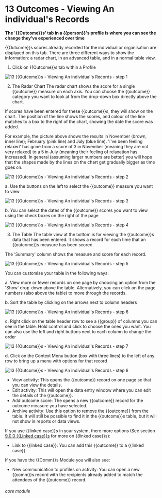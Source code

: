 # 13 Outcomes - Viewing An individual's Records

**The '{{Outcome}}s' tab in a {{person}}'s profile is where you can see the change they've experienced over time**

{{Outcome}}s scores already recorded for the individual or organisation are displayed on this tab. There are three different ways to show the information: a radar chart, in an advanced table, and in a normal table view. 

1. Click on {{Outcome}}s tab within a Profile

![13 {{Outcome}}s - Viewing An individual's Records - step 1](13_Outcomes_-_Viewing_An_individual's_Records_im_1.png)

2. The Radar Chart
The radar chart shows the score for a single {{outcome}} measure on each axis. You can choose the {{outcome}} category you want to look at from the drop-down box directly above the chart. 

If scores have been entered for these {{outcome}}s, they will show on the chart. The position of the line shows the scores, and colour of the line matches to a box to the right of the chart, showing the date the score was added.

For example, the picture above shows the results in November (brown, inner line); February (pink line) and July (blue line). 'I've been feeling relaxed' has gone from a score of 3 in November (meaning they are not very relaxed) to a 5 in July (meaning their feeling of relaxation has increased). In general (assuming larger numbers are better) you will hope that the shapes made by the lines on the chart get gradually bigger as time goes on.

![13 {{Outcome}}s - Viewing An individual's Records - step 2](13_Outcomes_-_Viewing_An_individual's_Records_im_2.png)

a. Use the buttons on the left to select the {{outcome}} measure you want to view

![13 {{Outcome}}s - Viewing An individual's Records - step 3](13_Outcomes_-_Viewing_An_individual's_Records_im_3.png)

b. You can select the dates of the {{outcome}} scores you want to view using the check boxes on the right of the page

![13 {{Outcome}}s - Viewing An individual's Records - step 4](13_Outcomes_-_Viewing_An_individual's_Records_im_4.png)

3. The Table
The table view at the bottom is for viewing the {{outcome}}s data that has been entered. It shows a record for each time that an {{outcome}}s measure has been scored. 

The 'Summary' column shows the measure and score for each record. 

![13 {{Outcome}}s - Viewing An individual's Records - step 5](13_Outcomes_-_Viewing_An_individual's_Records_im_5.png)

You can customise your table in the following ways:

a. View more or fewer records on one page by choosing an option from the 'Show' drop-down above the table. Alternatively, you can click on the page numbers (also above the table) to move through the records.

b. Sort the table by clicking on the arrows next to column headers

![13 {{Outcome}}s - Viewing An individual's Records - step 6](13_Outcomes_-_Viewing_An_individual's_Records_im_6.png)

c. Right click on the table header row to see a {{group}} of columns you can see in the table. Hold control and click to choose the ones you want. You can also use the left and right buttons next to each column to change the order

![13 {{Outcome}}s - Viewing An individual's Records - step 7](13_Outcomes_-_Viewing_An_individual's_Records_im_7.png)

d. Click on the Context Menu button (box with three lines) to the left of any row to bring up a menu with options for that record

![13 {{Outcome}}s - Viewing An individual's Records - step 8](13_Outcomes_-_Viewing_An_individual's_Records_im_8.png)

- View activity: This opens the {{outcome}} record on one page so that you can view the details.
- Edit activity: This will open the data entry window where you can edit the details of the {{outcome}}. 
- Add outcome score: The opens a new {{outcome}} record for the outcome measure you have selected.
- Archive activity: Use this option to remove the {{outcome}} from the table. It will still be possible to find it in the {{outcome}}s table, but it will not show in reports or data views.

If you use {{linked case}}s in your system, there more options (See section [9.0.0 {{Linked case}}s](/help/index/p/9.0.0) for more on {{linked case}}s):

- Link to {{linked case}}: You can add this {{outcome}} to a {{linked case}}. 

If you have the {{Comm}}s Module you will also see:

- New communication to profiles on activity: You can open a new {{comm}}s record with the recipients already added to match the attendees of the {{outcome}} record.




###### core module
